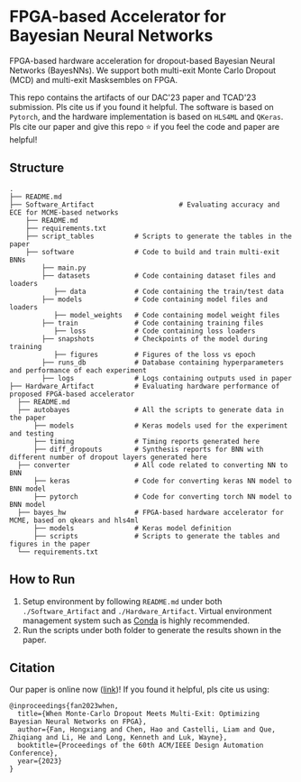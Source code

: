 # FPGA-based Accelerator for Bayesian Neural Networks
FPGA-based hardware acceleration for dropout-based Bayesian Neural Networks (BayesNNs). We support both multi-exit Monte Carlo Dropout (MCD) and multi-exit Masksembles on FPGA. 


This repo contains the artifacts of our DAC'23 paper and TCAD'23 submission. Pls cite us if you found it helpful. The software is based on `Pytorch`, and the hardware implementation is based on `HLS4ML` and `QKeras`. Pls cite our paper and give this repo :star: if you feel the code and paper are helpful!

## Structure
```
.
├── README.md  
├── Software_Artifact                     # Evaluating accuracy and ECE for MCME-based networks
    ├── README.md    
    ├── requirements.txt
    ├── script_tables          # Scripts to generate the tables in the paper
    ├── software               # Code to build and train multi-exit BNNs
        ├── main.py
        ├── datasets           # Code containing dataset files and loaders
           ├── data            # Code containing the train/test data
        ├── models             # Code containing model files and loaders
           ├── model_weights   # Code containing model weight files
        ├── train              # Code containing training files
           ├── loss            # Code containing loss loaders
        ├── snapshots          # Checkpoints of the model during training
           ├── figures         # Figures of the loss vs epoch
        ├── runs_db            # Database containing hyperparameters and performance of each experiment
        ├── logs               # Logs containing outputs used in paper
├── Hardware_Artifact          # Evaluating hardware performance of proposed FPGA-based accelerator
  ├── README.md
  ├── autobayes                # All the scripts to generate data in the paper
      ├── models               # Keras models used for the experiment and testing
      ├── timing               # Timing reports generated here
      ├── diff_dropouts        # Synthesis reports for BNN with different number of dropout layers generated here
  ├── converter                # All code related to converting NN to BNN
      ├── keras                # Code for converting keras NN model to BNN model
      ├── pytorch              # Code for converting torch NN model to BNN model
  ├── bayes_hw                 # FPGA-based hardware accelerator for MCME, based on qkears and hls4ml 
      ├── models               # Keras model definition
      ├── scripts              # Scripts to generate the tables and figures in the paper
  └── requirements.txt   
```

## How to Run

1. Setup environment by following `README.md` under both `./Software_Artifact` and `./Hardware_Artifact`.  Virtual environment management system such as [Conda](https://docs.conda.io/en/latest/) is highly recommended.
2. Run the scripts under both folder to generate the results shown in the paper.


## Citation
Our paper is online now ([link](https://arxiv.org/abs/2308.06849))! If you found it helpful, pls cite us using:


``` 
@inproceedings{fan2023when,
  title={When Monte-Carlo Dropout Meets Multi-Exit: Optimizing Bayesian Neural Networks on FPGA},
  author={Fan, Hongxiang and Chen, Hao and Castelli, Liam and Que, Zhiqiang and Li, He and Long, Kenneth and Luk, Wayne},
  booktitle={Proceedings of the 60th ACM/IEEE Design Automation Conference},
  year={2023}
}

```